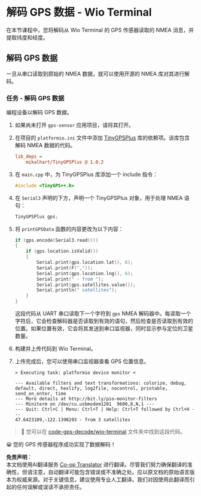 <!--
CO_OP_TRANSLATOR_METADATA:
{
  "original_hash": "fbbcf96a9b63ccd661db98bbf854bb06",
  "translation_date": "2025-08-25T00:54:32+00:00",
  "source_file": "3-transport/lessons/1-location-tracking/wio-terminal-gps-decode.md",
  "language_code": "zh"
}
-->
# 解码 GPS 数据 - Wio Terminal

在本节课程中，您将解码从 Wio Terminal 的 GPS 传感器读取的 NMEA 消息，并提取纬度和经度。

## 解码 GPS 数据

一旦从串口读取到原始的 NMEA 数据，就可以使用开源的 NMEA 库对其进行解码。

### 任务 - 解码 GPS 数据

编程设备以解码 GPS 数据。

1. 如果尚未打开 `gps-sensor` 应用项目，请将其打开。

1. 在项目的 `platformio.ini` 文件中添加 [TinyGPSPlus](https://github.com/mikalhart/TinyGPSPlus) 库的依赖项。该库包含解码 NMEA 数据的代码。

    ```ini
    lib_deps =
        mikalhart/TinyGPSPlus @ 1.0.2
    ```

1. 在 `main.cpp` 中，为 TinyGPSPlus 库添加一个 include 指令：

    ```cpp
    #include <TinyGPS++.h>
    ```

1. 在 `Serial3` 声明的下方，声明一个 TinyGPSPlus 对象，用于处理 NMEA 语句：

    ```cpp
    TinyGPSPlus gps;
    ```

1. 将 `printGPSData` 函数的内容更改为以下内容：

    ```cpp
    if (gps.encode(Serial3.read()))
    {
        if (gps.location.isValid())
        {
            Serial.print(gps.location.lat(), 6);
            Serial.print(F(","));
            Serial.print(gps.location.lng(), 6);
            Serial.print(" - from ");
            Serial.print(gps.satellites.value());
            Serial.println(" satellites");
        }
    }
    ```

    这段代码从 UART 串口读取下一个字符到 `gps` NMEA 解码器中。每读取一个字符后，它会检查解码器是否读取到有效的语句，然后检查是否读取到有效的位置。如果位置有效，它会将其发送到串口监视器，同时显示参与定位的卫星数量。

1. 构建并上传代码到 Wio Terminal。

1. 上传完成后，您可以使用串口监视器查看 GPS 位置信息。

    ```output
    > Executing task: platformio device monitor <
    
    --- Available filters and text transformations: colorize, debug, default, direct, hexlify, log2file, nocontrol, printable, send_on_enter, time
    --- More details at http://bit.ly/pio-monitor-filters
    --- Miniterm on /dev/cu.usbmodem1201  9600,8,N,1 ---
    --- Quit: Ctrl+C | Menu: Ctrl+T | Help: Ctrl+T followed by Ctrl+H ---
    47.6423109,-122.1390293 - from 3 satellites
    ```

> 💁 您可以在 [code-gps-decode/wio-terminal](../../../../../3-transport/lessons/1-location-tracking/code-gps-decode/wio-terminal) 文件夹中找到这段代码。

😀 您的 GPS 传感器程序成功实现了数据解码！

**免责声明**：  
本文档使用AI翻译服务 [Co-op Translator](https://github.com/Azure/co-op-translator) 进行翻译。尽管我们努力确保翻译的准确性，但请注意，自动翻译可能包含错误或不准确之处。应以原文档的原始语言版本为权威来源。对于关键信息，建议使用专业人工翻译。我们对因使用此翻译而引起的任何误解或误读不承担责任。